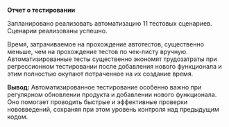 **Отчет о тестировании**

Запланировано реализовать автоматизацию 11 тестовых сценариев.  Сценарии реализованы успешно.

Время, затрачиваемое на прохождение автотестов, существенно меньше, чем на прохождение тестов по чек-листу вручную.
Автоматизированные тесты существенно экономят трудозатраты при регрессионном тестировании после добавления нового функционала и этим полностью окупают потраченное на их создание время.

**Вывод:** Автоматизированное тестирование особенно важно при регулярном обновлении продукта и добавлении нового функционала. Оно помогает проводить быстрые и эффективные проверки нововведений, сохраняя при этом уровень контроля над предыдущим кодом.
